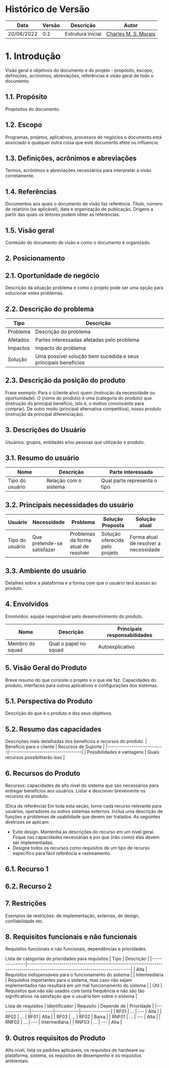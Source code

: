 # Histórico de Versão
| Data        |Versão   | Descrição        | Autor                                                    |
|-------------|---------|------------------|----------------------------------------------------------|
| 20/06/2022  |0.1      |Estrutura inicial |[Charles M. S. Morais](https://github.com/charles-serafim)|


# 1. Introdução
Visão geral e objetivos do documento e do projeto - propósito, escopo, definições, acrônimos, abreviações, referências e visão geral de todo o documento.

## 1.1. Propósito
Propósitos do documento.

## 1.2. Escopo
Programas, projetos, aplicativos, processos de negócios o documento está associado e qualquer outra coisa que este documento afete ou influencie.

## 1.3. Definições, acrônimos e abreviações
Termos, acrônimos e abreviações necessários para interpretar a visão corretamente.

## 1.4. Referências
Documentos aos quais o documento de visão faz referência. Título, número de relatório (se aplicável), data e organização de publicação. Origens a partir das quais os leitores podem obter as referências.

## 1.5. Visão geral
Conteúdo do documento de visão e como o documento é organizado.


## 2. Posicionamento

## 2.1. Oportunidade de negócio
Descrição da situação problema e como o projeto pode ser uma opção para solucionar estes problemas.

## 2.2. Descrição do problema
| Tipo        | Descrição                                                      |
|-------------|----------------------------------------------------------------|
| Problema    | Descrição do problema                                          |
| Afetados    | Partes interessadas afetadas pelo problema                     |
| Impactos    | Impacto do problema                                            |
| Solução     | Uma possível solução bem sucedida e seus principais benefícios |

## 2.3. Descrição da posição do produto
Frase exemplo: Para o (cliente alvo) quem (instrução da necessidade ou oportunidade). O (nome do produto) é uma (categoria do produto) que (instrução do principal benefício, isto é, o motivo convincente para comprar). De outro modo (principal alternativa competitiva), nosso produto (instrução da principal diferenciação).


## 3. Descrições do Usuário
Usuários: grupos, entidades e/ou pessoas que utilizarão o produto.

## 3.1. Resumo do usuário
| Nome            | Descrição             | Parte interessada            |
|-----------------|-----------------------|------------------------------|
| Tipo do usuário | Relação com o sistema | Qual parte representa o tipo |

## 3.2. Principais necessidades do usuário
| Usuário         | Necessidade                | Problema                             | Solução Proposta               | Solução atual                         |
|-----------------|----------------------------|--------------------------------------|--------------------------------|---------------------------------------|
| Tipo do usuário | Que pretende-se satisfazer | Problemas da forma atual de resolver | Solução oferecida pelo projeto | Forma atual de resolver a necessidade |

## 3.3. Ambiente do usuário
Detalhes sobre a plataforma e a forma com que o usuário terá acesso ao produto.


## 4. Envolvidos
Envolvidos: equipe responsável pelo desenvolvimento do produto.

| Nome            | Descrição             | Principais responsabilidades |
|-----------------|-----------------------|------------------------------|
| Membro do squad | Qual o papel no squad | Autoexplicativo              |


## 5. Visão Geral do Produto
Breve resumo do que consiste o projeto e o que ele faz. Capacidades do produto, interfaces para outros aplicativos e configurações dos sistemas.

## 5.1. Perspectiva do Produto
Descrição do que é o produto e dos seus objetivos.

## 5.2. Resumo das capacidades
Descrições mais detalhadas dos benefícios e recursos do produto.
| Benefício para o cliente   | Recursos de Suporte                |
|----------------------------|------------------------------------|
| Possibilidades e vantagens | Quais recursos possibilitarão isso |


## 6. Recursos do Produto
Recursos: capacidades de alto nível do sistema que são necessários para entregar benefícios aos usuários.
Listar e descrever brevemente os recursos do produto.

(Dica da referência)
Em toda esta seção, torne cada recurso relevante para usuários, operadores ou outros sistemas externos. Inclua uma descrição de funções e problemas de usabilidade que devem ser tratados. As seguintes diretrizes se aplicam:
- Evite design. Mantenha as descrições do recurso em um nível geral. Foque nas capacidades necessárias e por que (não como) elas devem ser implementadas.
- Designe todos os recursos como requisitos de um tipo de recurso específico para fácil referência e rastreamento.

## 6.1. Recurso 1

## 6.2. Recurso 2


## 7. Restrições
Exemplos de restrições: de implementação, externas, de design, confiabilidade etc.


## 8. Requisitos funcionais e não funcionais
Requisitos funcionais e não funcionais, dependências e prioridades.

Lista de categorias de prioridades para requisitos
| Tipo          | Descrição                                                                                                                       |
|---------------|---------------------------------------------------------------------------------------------------------------------------------|
| Alta	        | Requisitos indispensáveis para o funcionamento do sistema                                                                       |
| Intermediária	| Requisitos importantes para o sistema, mas caso não sejam implementados não resultará em um mal funcionamento do sistema        |
| Útil	        | Requisitos que não são usados com tanta frequência e não são tão significativos na satisfação que o usuário tem sobre o sistema |

Lista de requisitos
| Identificador | Requisito | Depende de | Prioridade    |
|---------------|-----------|------------|---------------|
| RF01          | ...       | ---        | Alta          |
| RF02          | ...       | RF01       | Alta          |
| RF03          | ...       | RF02       | Baixa         |
| RNF01         | ...       | ---        | Alta          |
| RNF02         | ...       | ---        | Intermediária |
| RNF03         | ...       | ---        | Alta          |


## 9. Outros requisitos do Produto
Alto nível, lista os padrões aplicáveis, os requisitos de hardware ou plataforma, sistema, os requisitos de desempenho e os requisitos ambientais.



